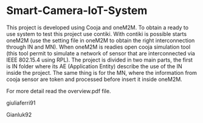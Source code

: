 # Smart-Camera-IoT-System
This project is developed using Cooja and oneM2M. To obtain a ready to use system to test this project use contiki.
With contiki is possible starts oneM2M (use the setting file in oneM2M to obtain the right interconnection through IN and MN). When oneM2M is readies open cooja simulation tool (this tool permit to simulate a network of sensor that are interconnected via IEEE 802.15.4 using RPL).
The project is divided in two main parts, the first is IN folder where its AE (Application Entity) describe the use of the IN inside the project.
The same thing is for the MN, where the information from cooja sensor are token and processed before insert it inside oneM2M.


For more detail read the overview.pdf file.

giuliaferri91

Gianluk92
